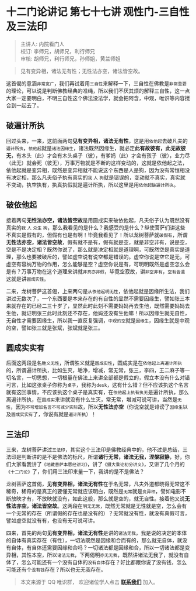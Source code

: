 # 十二门论讲记 第七十七讲 观性门-三自性及三法印

> 主讲人: 内院看门人 <br />
> 校订: 李师兄，胡师兄，利行师兄 <br />
> 审核: 胡师兄，利行师兄，孙师姐，黄兰师姐 <br />

> 见有变异相，诸法无有性；无性法亦空，诸法皆空故。

这首偈的意涵`非常宽广`，我们再试着用`三自性`来解释一下，三自性在佛教是`非常重要`的理论，可以说是判断佛教经典的准绳，所以我们不厌其烦的解释三自性，这一点大家一定要明白，不明三自性这个佛法没法学，就会把阿含，中观，唯识等内容搅合到一起去了。

## 破遍计所执

回过头来，一来，这前面两句**见有变异相，诸法无有性**，这是用`依他起`去破凡夫的`遍计所执`，`依他起`就是`诸法因缘生`，诸法既然因缘生，就必定**此有故彼有，此无故彼无**，有木头（此）才会有木头桌子（彼），有爹妈（此）才会有孩子（彼），业力尽（此无）就会死（彼无），万事万物就是不断的这样变动的，这就是依他起之法，依他起就是变异相，既然是变异相就不能说这个东西是人是狗，因为没有常恒相没有决定相，那么凡夫俗子执有真实的`我` `人` `狗`就是错误的，变动就不真实，真实就不变动，执空执有，执真执假就是遍计所执，所以这里是用`依他起破遍计所执`。

## 破依他起

接着两句**无性法亦空，诸法皆空故**是用圆成实来破依他起，凡夫俗子认为既然没有真实的`我` `人` `众生` `狗`，那么我看见的是什么？我感受的是什么？纵使菩萨们讲这些不真实是假有的，但假有也是有啊！毕竟我看见了！所以龙树菩萨就`破假有`，所谓**无性法亦空，诸法皆空故**，假有就不是有，假有就是空，就是非空非有，说是空，空是不是决定相？既然你说了，那么就是决定相就是道理啊，可既然空是真实是道理，那么也要被破斥的，譬如虚空说有说空都是错误的。虚空你说是空它是无，可虚空有容纳万物的作用，怎么能够是空？虚空你说是有，可明明既然是虚空怎么会是有？万事万物在这个道理来讲就`非真亦非假`，毕竟空寂故，讲`非空非有`，`空有皆遣`这就是讲`圆成实性`。

二来，龙树菩萨这首偈，上来两句是`从依他起明无性`，依他起就是因缘所生法，我们讲过无数次了，一个东西要是本来存在的有自性的显然不需要因缘生，譬如张三本来就存在的已经二三十岁了，显然此时此刻不需要妈妈再去生他，既然需要妈妈去生他，就证明张三此时此刻还不存在，他妈还没有生他嘛！所以因缘生就无自性，无自性才需要因缘生，所以我一直反复强调，`中观的空`就是`因缘生`，因缘生就是中观的空，譬如张三就是张斌，张斌就是张三。

## 圆成实实有

后面这两段是名`胜义无性`，所谓胜义就是`圆成实性`，圆成实是在`依他起上离遍计所执`的，所谓遍计所执，比如生灭，垢净，增减，常无常，张三，李四，王二麻子等一切名言，一切思想，一切根量在佛法上来讲全部都是假立的，假立本没有什么对错可言，比如这张桌子你称为`桌子`，我称为`desk`，这有什么错？但不应该执这个名言就有这回事情，不应该执这个桌子是真实有，在`依他起上执有执无`是遍计所执，那么离遍计所执，在`圆成实`来讲就没有什么生灭，常无常，增减可说可讲，当然是`无性`，因为`不可增加名言不可减少实际`故，所以**无性法亦空**（你说空就是诽谤了`因缘生`以及`圆成实实有`了，你说有就是`遍计所执`）！

## 三法印

三来，龙树菩萨讲过`三法印`，其实这个三法印是佛教经典中的，他不过是总结，三法印是判断讲的是不是佛法的标尺，所谓**诸行无常，诸法无我，涅槃寂静**，好，你们大家看我讲了`《地藏菩萨本愿经讲习》`，讲了`《摄大乘论初分讲义》`，又讲了几个月的`《十二门论》`了，你们用三法印来量一下，我讲的是不是佛法？

龙树菩萨这首偈，**见有变异相，诸法无有性**在于名无常，凡夫外道都晓得无常这不稀奇，稀奇的是真正的要懂无常就应该明白，既然是`无常`就是`变异相`，譬如电影不断放映才有，不放映就没有，如此这般，那么就是空的，就无自性。接着他又说**无性法亦空，诸法皆空故**。这两段在`明无无常`，既然无常就是无性就是空，怎么会有一个无常的存在（所谓假的存在也是没有的）？无常就没有性，就没有真假可言，譬如虚空就没有有，也没有无可说可讲。

四来，首先的两句**见有变异相，诸法无有性**是讲的`诸法无我`，我是说的决定的本体的自体有真实存在（有性），一切法既然是因缘和合而有的，那么就无自体，就没有自体，有自体还需要因缘和合吗？一切诸法都是因缘和合，所以一切诸法都是变异相，其性本空，所以`诸法无我`，下两偈明`亦无无我`，既然讲诸法无我了，就没有自体了，怎么可能还有一个没有自体的`没有自体`存在？好比都跟你说了没有钱，怎么可能还有个`没有钱`存在？所以也无无我存在。

> 本文来源于 QQ 唯识群， 欢迎诸位学人点击 **[联系我们](https://mp.weixin.qq.com/s/lZCfWjmLjgNR165Tx4_bCQ)** 加入。
